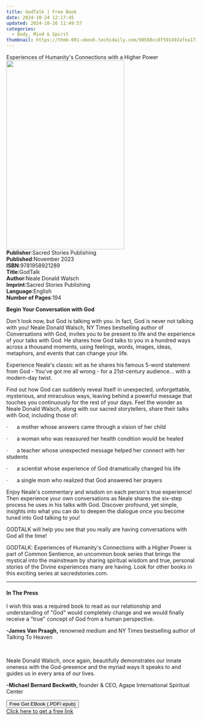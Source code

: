 ```yaml
---
title: GodTalk | Free Book
date: 2024-10-24 12:17:45
updated: 2024-10-26 11:49:57
categories:
  - Body, Mind & Spirit
thumbnail: https://thmb-001-ebook.techidaily.com/90588cc8f591492afea1719cf915c8d616371f3e2be60b1d7c9600d85c701e94.jpg
---
```

<main id="book-container">
  <div class="flex flex-col">
    <div class="book-brief flex-1 py-6 px-4 sm:p-6 md:py-10 md:px-8">
      <!-- brief-->
      <div class="book-brief-main">
        Experiences of Humanity's Connections with a Higher Power
      </div>
    </div>
    <div
      class="book-meta-info flex-1 grid gap-4 col-start-1 col-end-3 row-start-1 sm:mb-6 sm:grid-cols-4 lg:gap-6 lg:col-start-2 lg:row-end-6 lg:row-span-6 lg:mb-0"
    >
      <div
        class="book-meta-info-left place-content-center mt-4 p-4 text-sm leading-6 col-start-2 col-span-2 dark:text-slate-400"
      >
        <img
          class="w-full h-500 object-cover rounded-lg sm:h-255 sm:col-span-2 lg:col-span-full"
          src="https://img-001-ebook.techidaily.com/f052607c535a16d9f6f9e675053da12521faef9b49b81f2df3fd76290c4c02c5.jpg"
          alt=""
          width="312"
          height="500"
        />
      </div>
      <div
        class="book-meta-info-right mt-2 col-start-1 row-start-2 col-span-3 self-center"
      >
        <!-- meta data  -->
        <div class="flex flex-col px-4 md:px-8">
          <div class="flex-1">
            <strong>Publisher</strong>:<span class="px-2"
              >Sacred Stories Publishing</span
            >
          </div>
          <div class="flex-1">
            <strong>Published</strong>:<span class="px-2">November 2023</span>
          </div>
          <div class="flex-1">
            <strong>ISBN</strong>:<span class="px-2">9781958921289</span>
          </div>
          <div class="flex-1">
            <strong>Title</strong>:<span class="px-2">GodTalk</span>
          </div>
          <div class="flex-1">
            <strong>Author</strong>:<span class="px-2"
              >Neale Donald Walsch</span
            >
          </div>
          <div class="flex-1">
            <strong>Imprint</strong>:<span class="px-2"
              >Sacred Stories Publishing</span
            >
          </div>
          <div class="flex-1">
            <strong>Language</strong>:<span class="px-2">English</span>
          </div>
          <div class="flex-1">
            <strong>Number of Pages</strong>:<span class="px-2">194</span>
          </div>
        </div>
      </div>
    </div>
    <div class="book-description flex-1 py-6 px-4 sm:p-6 md:py-10 md:px-8">
      <div class="book-description-main">
        <div accordion-content="" id="description">
          <p><strong>Begin Your Conversation with God</strong></p>
          <p>
            Don't look now, but God is talking with you. In fact, God is never
            not talking with you! Neale Donald Walsch, NY Times bestselling
            author of Conversations with God, invites you to be present to life
            and the experience of your talks with God. He shares how God talks
            to you in a hundred ways across a thousand moments, using feelings,
            words, images, ideas, metaphors, and events that can change your
            life.
          </p>
          <p>
            Experience Neale's classic wit as he shares his famous 5-word
            statement from God - You've got me all wrong - for a 21st-century
            audience... with a modern-day twist.
          </p>
          <p>
            Find out how God can suddenly reveal Itself in unexpected,
            unforgettable, mysterious, and miraculous ways, leaving behind a
            powerful message that touches you continuously for the rest of your
            days. Feel the wonder as Neale Donald Walsch, along with our sacred
            storytellers, share their talks with God, including those of:
          </p>
          <p>
            ·&nbsp;&nbsp;&nbsp;&nbsp;&nbsp;&nbsp;a mother whose answers came
            through a vision of her child
          </p>
          <p>
            ·&nbsp;&nbsp;&nbsp;&nbsp;&nbsp;&nbsp;a woman who was reassured her
            health condition would be healed
          </p>
          <p>
            ·&nbsp;&nbsp;&nbsp;&nbsp;&nbsp;&nbsp;a teacher whose unexpected
            message helped her connect with her students
          </p>
          <p>
            ·&nbsp;&nbsp;&nbsp;&nbsp;&nbsp;&nbsp;a scientist whose experience of
            God dramatically changed his life
          </p>
          <p>
            ·&nbsp;&nbsp;&nbsp;&nbsp;&nbsp;&nbsp;a single mom who realized that
            God answered her prayers
          </p>
          <p>
            Enjoy Neale's commentary and wisdom on each person's true
            experience! Then experience your own conversations as Neale shares
            the six-step process he uses in his talks with God. Discover
            profound, yet simple, insights into what you can do to deepen the
            dialogue once you become tuned into God talking to you!
          </p>
          <p>
            GODTALK will help you see that you really are having conversations
            with God all the time!
          </p>
          <p>
            GODTALK: Experiences of Humanity's Connections with a Higher Power
            is part of Common Sentience, an uncommon book series that brings the
            mystical into the mainstream by sharing spiritual wisdom and true,
            personal stories of the Divine experiences many are having. Look for
            other books in this exciting series at sacredstories.com.
          </p>
        </div>
        <div class="accordion-fader"></div>
      </div>
    </div>
    <div class="book-excerpts flex-1 py-6 px-4 sm:p-6 md:py-10 md:px-8">
      <!-- excerpts-->
      <div class="book-excerpts-main">
        <hr />
        <h4 class="placeholder placeholder-heading">
          <span>In The Press</span>
        </h4>
        <p></p>
        <p>
          I wish this was a required book to read as our relationship and
          understanding of "God" would completely change and we would finally
          receive a "true" concept of God from a human perspective.
        </p>
        <p>
          <strong>-James Van Praagh,</strong> renowned medium and NY Times
          bestselling author of Talking To Heaven
        </p>
        <p>&nbsp;</p>
        <p>
          Neale Donald Walsch, once again, beautifully demonstrates our innate
          oneness with the God-presence and the myriad ways It speaks to and
          guides us in every area of our lives.
        </p>
        <p>
          <strong>-Michael Bernard Beckwith, </strong>founder &amp; CEO, Agape
          International Spiritual Center
        </p>
        <p></p>
      </div>
    </div>
    <div
      class="book-about-author flex-1 py-6 px-4 sm:p-6 md:py-10 md:px-8"
    ></div>
    <div class="book-free-get flex-1 py-6 px-4 sm:p-6 md:py-10 md:px-8">
      <button
        id="btn-free-get"
        class="bg-blue-500 hover:bg-blue-700 text-white font-bold py-2 px-4 rounded"
      >
        Free Get EBook (.PDF/.epub)
      </button>
      <div id="countdown-display" class="px-2 text-lg mt-2"></div>
      <a
        id="free-link"
        class="hidden bg-blue-500 hover:bg-blue-700 text-white font-bold py-2 px-4 rounded"
        href="https://www.ebooks.com/en-us/book/211015237/godtalk/neale-donald-walsch/"
        target="_blank"
        >Click here to get a free link</a
      >
    </div>
    <script>
      let countdownTime = 0;
      let countdownInterval = null;
      document
        .getElementById('btn-free-get')
        .addEventListener('click', startCountdown);
      function startCountdown() {
        countdownTime = new Date().getTime() + 60000 * 3;
        countdownInterval = setInterval(updateCountdown, 1000);
        document.getElementById('btn-free-get').disabled = true;
        document
          .getElementById('btn-free-get')
          .classList.add('bg-gray-500', 'cursor-not-allowed');
      }
      function updateCountdown() {
        let currentTime = new Date().getTime();
        let timeLeft = countdownTime - currentTime;
        let secondsLeft = Math.floor(timeLeft / 1000);
        document.getElementById('countdown-display').innerHTML =
          `Remaining time: ${secondsLeft} seconds.`;
        if (secondsLeft <= 0) {
          clearInterval(countdownInterval);
          document.getElementById('btn-free-get').classList.add('hidden');
          document.getElementById('free-link').classList.remove('hidden');
          document.getElementById('countdown-display').innerHTML = '';
        }
      }
    </script>
  </div>
</main>
